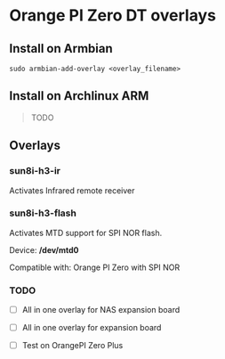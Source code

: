 # Orange PI Zero DT overlays
## Install on Armbian

    sudo armbian-add-overlay <overlay_filename>

## Install on Archlinux ARM

> TODO

## Overlays

### sun8i-h3-ir

Activates Infrared remote receiver

### sun8i-h3-flash

Activates MTD support for SPI NOR flash.

Device: **/dev/mtd0**

Compatible with: Orange PI Zero with SPI NOR

### TODO

* [ ] All in one overlay for NAS expansion board
* [ ] All in one overlay for expansion board
* [ ] Test on OrangePI Zero Plus

